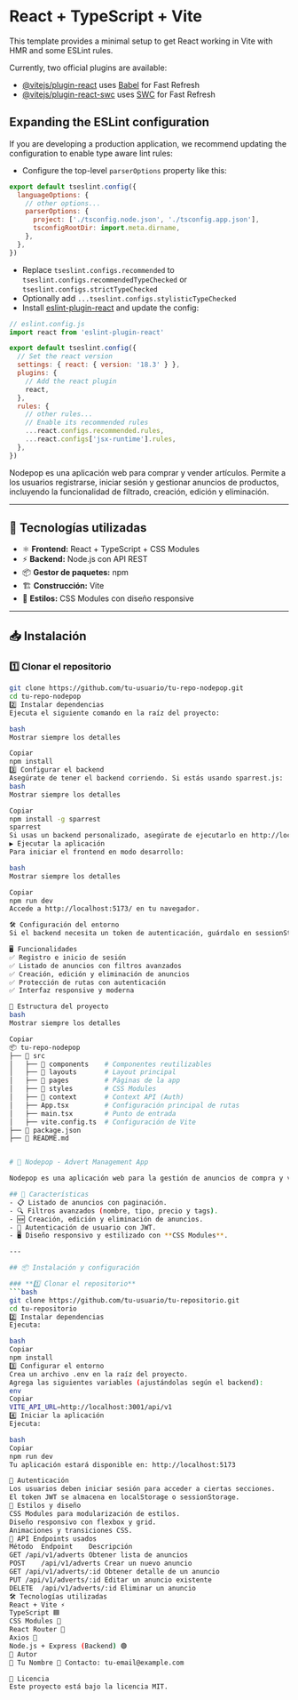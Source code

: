 # React + TypeScript + Vite

This template provides a minimal setup to get React working in Vite with HMR and some ESLint rules.

Currently, two official plugins are available:

- [@vitejs/plugin-react](https://github.com/vitejs/vite-plugin-react/blob/main/packages/plugin-react/README.md) uses [Babel](https://babeljs.io/) for Fast Refresh
- [@vitejs/plugin-react-swc](https://github.com/vitejs/vite-plugin-react-swc) uses [SWC](https://swc.rs/) for Fast Refresh

## Expanding the ESLint configuration

If you are developing a production application, we recommend updating the configuration to enable type aware lint rules:

- Configure the top-level `parserOptions` property like this:

```js
export default tseslint.config({
  languageOptions: {
    // other options...
    parserOptions: {
      project: ['./tsconfig.node.json', './tsconfig.app.json'],
      tsconfigRootDir: import.meta.dirname,
    },
  },
})
```

- Replace `tseslint.configs.recommended` to `tseslint.configs.recommendedTypeChecked` or `tseslint.configs.strictTypeChecked`
- Optionally add `...tseslint.configs.stylisticTypeChecked`
- Install [eslint-plugin-react](https://github.com/jsx-eslint/eslint-plugin-react) and update the config:

```js
// eslint.config.js
import react from 'eslint-plugin-react'

export default tseslint.config({
  // Set the react version
  settings: { react: { version: '18.3' } },
  plugins: {
    // Add the react plugin
    react,
  },
  rules: {
    // other rules...
    // Enable its recommended rules
    ...react.configs.recommended.rules,
    ...react.configs['jsx-runtime'].rules,
  },
})
```

Nodepop es una aplicación web para comprar y vender artículos. Permite a los usuarios registrarse, iniciar sesión y gestionar anuncios de productos, incluyendo la funcionalidad de filtrado, creación, edición y eliminación.

---

## 🚀 Tecnologías utilizadas
- ⚛ **Frontend:** React + TypeScript + CSS Modules
- ⚡ **Backend:** Node.js con API REST
- 📦 **Gestor de paquetes:** npm
- 🏗 **Construcción:** Vite
- 💅 **Estilos:** CSS Modules con diseño responsive

---

## 📥 Instalación

### 1️⃣ Clonar el repositorio
```bash
git clone https://github.com/tu-usuario/tu-repo-nodepop.git
cd tu-repo-nodepop
2️⃣ Instalar dependencias
Ejecuta el siguiente comando en la raíz del proyecto:

bash
Mostrar siempre los detalles

Copiar
npm install
3️⃣ Configurar el backend
Asegúrate de tener el backend corriendo. Si estás usando sparrest.js:
bash
Mostrar siempre los detalles

Copiar
npm install -g sparrest
sparrest
Si usas un backend personalizado, asegúrate de ejecutarlo en http://localhost:3001.
▶️ Ejecutar la aplicación
Para iniciar el frontend en modo desarrollo:

bash
Mostrar siempre los detalles

Copiar
npm run dev
Accede a http://localhost:5173/ en tu navegador.

🛠 Configuración del entorno
Si el backend necesita un token de autenticación, guárdalo en sessionStorage o localStorage al iniciar sesión.

🖥 Funcionalidades
✅ Registro e inicio de sesión
✅ Listado de anuncios con filtros avanzados
✅ Creación, edición y eliminación de anuncios
✅ Protección de rutas con autenticación
✅ Interfaz responsive y moderna

📂 Estructura del proyecto
bash
Mostrar siempre los detalles

Copiar
📦 tu-repo-nodepop
├── 📂 src
│   ├── 📂 components    # Componentes reutilizables
│   ├── 📂 layouts       # Layout principal
│   ├── 📂 pages         # Páginas de la app
│   ├── 📂 styles        # CSS Modules
│   ├── 📂 context       # Context API (Auth)
│   ├── App.tsx         # Configuración principal de rutas
│   ├── main.tsx        # Punto de entrada
│   ├── vite.config.ts  # Configuración de Vite
├── 📄 package.json
├── 📄 README.md


# 📌 Nodepop - Advert Management App

Nodepop es una aplicación web para la gestión de anuncios de compra y venta, desarrollada con **React**, **TypeScript** y **CSS Modules**, con un backend basado en **Node.js** y una API REST.

## 🚀 Características
- 📋 Listado de anuncios con paginación.
- 🔍 Filtros avanzados (nombre, tipo, precio y tags).
- 🆕 Creación, edición y eliminación de anuncios.
- 🔐 Autenticación de usuario con JWT.
- 🖥️ Diseño responsivo y estilizado con **CSS Modules**.

---

## 📦 Instalación y configuración

### **1️⃣ Clonar el repositorio**
```bash
git clone https://github.com/tu-usuario/tu-repositorio.git
cd tu-repositorio
2️⃣ Instalar dependencias
Ejecuta:

bash
Copiar
npm install
3️⃣ Configurar el entorno
Crea un archivo .env en la raíz del proyecto.
Agrega las siguientes variables (ajustándolas según el backend):
env
Copiar
VITE_API_URL=http://localhost:3001/api/v1
4️⃣ Iniciar la aplicación
Ejecuta:

bash
Copiar
npm run dev
Tu aplicación estará disponible en: http://localhost:5173

🔑 Autenticación
Los usuarios deben iniciar sesión para acceder a ciertas secciones.
El token JWT se almacena en localStorage o sessionStorage.
🎨 Estilos y diseño
CSS Modules para modularización de estilos.
Diseño responsivo con flexbox y grid.
Animaciones y transiciones CSS.
📄 API Endpoints usados
Método	Endpoint	Descripción
GET	/api/v1/adverts	Obtener lista de anuncios
POST	/api/v1/adverts	Crear un nuevo anuncio
GET	/api/v1/adverts/:id	Obtener detalle de un anuncio
PUT	/api/v1/adverts/:id	Editar un anuncio existente
DELETE	/api/v1/adverts/:id	Eliminar un anuncio
🛠️ Tecnologías utilizadas
React + Vite ⚡
TypeScript 🟦
CSS Modules 🎨
React Router 🔀
Axios 📡
Node.js + Express (Backend) 🟢
📝 Autor
👤 Tu Nombre 📧 Contacto: tu-email@example.com

📜 Licencia
Este proyecto está bajo la licencia MIT.
